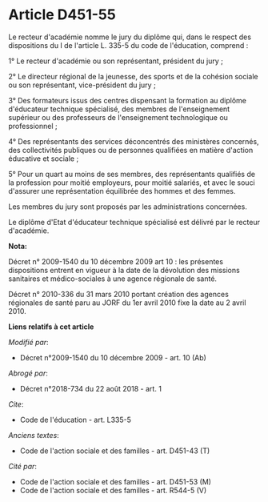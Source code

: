 # Article D451-55

Le recteur d'académie nomme le jury du diplôme qui, dans le respect des dispositions du I de l'article L. 335-5 du code de
l'éducation, comprend : 

1° Le recteur d'académie ou son représentant, président du jury ; 

2° Le      directeur régional de la jeunesse, des sports et de la cohésion sociale  ou son représentant, vice-président du
jury ; 

3° Des formateurs issus des centres dispensant la formation au diplôme d'éducateur technique spécialisé, des membres de
l'enseignement supérieur ou des professeurs de l'enseignement technologique ou professionnel ; 

4° Des représentants des services déconcentrés des ministères concernés, des collectivités publiques ou de personnes
qualifiées en matière d'action éducative et sociale ; 

5° Pour un quart au moins de ses membres, des représentants qualifiés de la profession pour moitié employeurs, pour moitié
salariés, et avec le souci d'assurer une représentation équilibrée des hommes et des femmes. 

Les membres du jury sont proposés par les administrations concernées. 

Le diplôme d'Etat d'éducateur technique spécialisé est délivré par le recteur d'académie.

**Nota:**

Décret n° 2009-1540 du 10 décembre 2009 art 10 : les présentes dispositions entrent en vigueur à la date de la dévolution des
missions sanitaires et médico-sociales à une agence régionale de santé.

Décret n° 2010-336 du 31 mars 2010 portant création des agences régionales de santé paru au JORF du 1er avril 2010 fixe la
date au 2   avril 2010.

**Liens relatifs à cet article**

_Modifié par_:

  - Décret n°2009-1540 du 10 décembre 2009 - art. 10 (Ab)

_Abrogé par_:

  - Décret n°2018-734 du 22 août 2018 - art. 1

_Cite_:

  - Code de l'éducation - art. L335-5

_Anciens textes_:

  - Code de l'action sociale et des familles - art. D451-43 (T)

_Cité par_:

  - Code de l'action sociale et des familles - art. D451-53 (M)
  - Code de l'action sociale et des familles - art. R544-5 (V)
